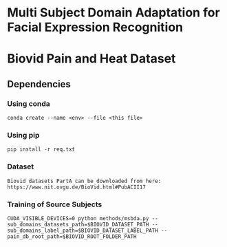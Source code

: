 # Multi Subject Domain Adaptation for Facial Expression Recognition 
# Biovid Pain and Heat Dataset

## Dependencies


### Using conda

```
conda create --name <env> --file <this file>
```


### Using pip

```
pip install -r req.txt
```


### Dataset

```
Biovid datasets PartA can be downloaded from here: https://www.nit.ovgu.de/BioVid.html#PubACII17
```

### Training of Source Subjects

```
CUDA_VISIBLE_DEVICES=0 python methods/msbda.py --sub_domains_datasets_path=$BIOVID_DATASET_PATH --sub_domains_label_path=$BIOVID_DATASET_LABEL_PATH --pain_db_root_path=$BIOVID_ROOT_FOLDER_PATH
```
